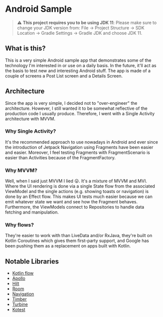 # Android Sample

> :warning: **This project requires you to be using JDK 11**: Please make sure to change your JDK version from:
> File -> Project Structure -> SDK Location -> Gradle Settings -> Gradle JDK and choose JDK 11.

## What is this?

This is a very simple Android sample app that demonstrates some of the technology I'm interested in or use on a daily basis. In the future, it'll act as the
basis to test new and interesting Android stuff. The app is made of a couple of screens a Post List screen and a Details Screen.

## Architecture

Since the app is very simple, I decided not to "over-engineer" the architecture. However, I still wanted it to be somewhat reflective of the production code I
usually produce. Therefore, I went with a Single Activity architecture with MVVM.

### Why Single Activity?

It's the recommended approach to use nowadays in Android and ever since the introduction of Jetpack Navigation using Fragments have been easier and easier.
Moreover, I feel testing Fragments with FragmentScenario is easier than Activities because of the FragmentFactory.

### Why MVVM?

Well, when I said just MVVM I lied 😛. It's a mixture of MVVM and MVI. Where the UI rendering is done via a single State flow from the associated ViewModel and
the single actions (e.g. showing toasts or navigation) is done by an Effect flow. This makes UI tests much easier because we can emit whatever state we want and
see how the Fragment behaves. Furthermore, the ViewModels connect to Repositories to handle data fetching and manipulation.

### Why flows?

They're easier to work with than LiveData and/or RxJava, they're built on Kotlin Coroutines which gives them first-party support, and Google has been pushing
them as a replacement on apps built with Kotlin.

## Notable Libraries

* [Kotlin flow](https://developer.android.com/kotlin/flow)
* [Apollo](https://github.com/apollographql/apollo-kotlin/blob/main/docs/source/index.md)
* [Hilt](https://dagger.dev/hilt/)
* [Room](https://developer.android.com/jetpack/androidx/releases/room)
* [Navigation](https://developer.android.com/guide/navigation?gclid=Cj0KCQiA8ICOBhDmARIsAEGI6o0SpL6URzllzI04j6_5VIlVZb5RAZMdNVzHIrAcqkXxrcGKdf7KBZkaAkP6EALw_wcB&gclsrc=aw.ds)
* [Timber](https://github.com/JakeWharton/timber)
* [Turbine](https://github.com/cashapp/turbine)
* [Kotest](https://github.com/kotest/kotest)
